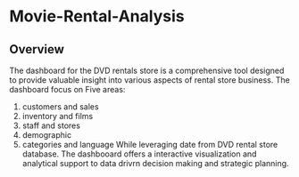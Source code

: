 # Movie-Rental-Analysis

## Overview
   The dashboard for the DVD rentals store is a comprehensive tool designed to provide valuable insight into various aspects of rental store business. 
The dashboard focus on Five areas:
 1. customers and sales
 2. inventory and films
 3. staff and stores
 4. demographic
 5. categories and language
While leveraging date from DVD rental store database. The dashbooard offers a interactive visualization and analytical support to data drivrn decision making and strategic planning.
    
    

 
